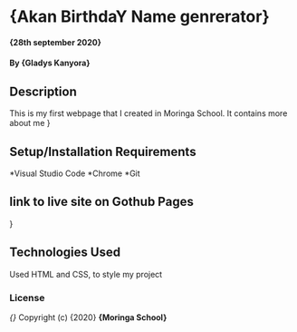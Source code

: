 # {Akan BirthdaY Name genrerator}
#### {28th september 2020}
#### By **{Gladys Kanyora}**

## Description
This is my first webpage that I created in Moringa School. It contains more about me }
## Setup/Installation Requirements
*Visual Studio Code
*Chrome
*Git
## link to live site on Gothub Pages
 }
## Technologies Used
Used HTML and CSS, to style my project

### License
*{}*
Copyright (c) {2020} **{Moringa School}**
  
